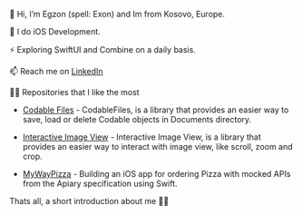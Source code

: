 👋 Hi, I’m Egzon (spell: Exon) and Im from Kosovo, Europe.

🚀 I do iOS Development.

⚡️ Exploring SwiftUI and Combine on a daily basis.

📫 Reach me on [LinkedIn](https://link-url-here.org)

👨‍💻 Repositories that I like the most

- [Codable Files](https://github.com/egzonpllana/CodableFiles) - CodableFiles, is a library that provides an easier way to save, load or delete Codable objects in Documents directory. 

- [Interactive Image View](https://github.com/egzonpllana/InteractiveImageView) - Interactive Image View, is a library that provides an easier way to interact with image view, like scroll, zoom and crop.

- [MyWayPizza](https://github.com/egzonpllana/MyWayPizza) - Building an iOS app for ordering Pizza with mocked APIs from the Apiary specification using Swift.


Thats all, a short introduction about me 🙋‍♂️
